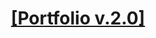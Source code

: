 


<h1 style="text-align: center;"><a href="https://joshua-crane.herokuapp.com/">[Portfolio v.2.0]</a></h1>


<!-- [[Site-Preview]](#Site-Preview) -->

<!-- ## General Overview: 

<p style="font-family:georgia">
My personal portfolio site designed and built by me for you
<p> -->

<!-- 
## Table of Contents:

- [Home](#Home)
- [Projects](#Projects)
- [Resume](#Resume)
- [License](#License)

# Home
* Fully built using CSS and Materialize FrameWork
* Three parallax and a gradient overlay for each to help fade transitions
* Animations powered by Animate.style Framework

# Projects
* Fully built using CSS and Materialize FrameWork

# Resume
* Fully built using CSS and Materialize FrameWork

# License
*  -->